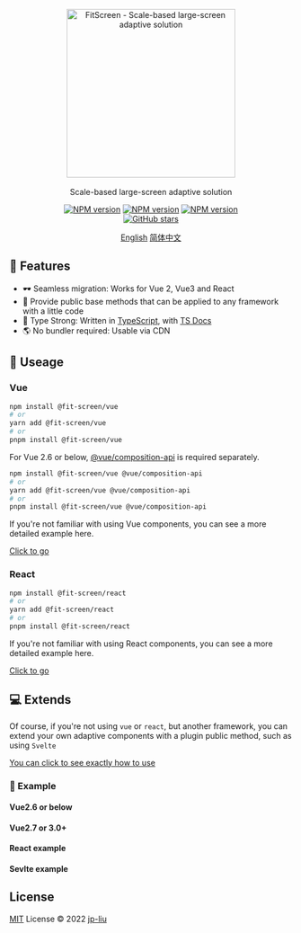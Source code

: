 <p align="center">
  <a href="https://github.com/jp-liu/fit-screen"><img src="https://raw.githubusercontent.com/jp-liu/fit-screen/main/packages/public/logo-vertical.png" alt="FitScreen - Scale-based large-screen adaptive solution" width="300"></a>
  <br>
  <br>
  Scale-based large-screen adaptive solution
</p>

<p align="center">
  <a href="https://www.npmjs.com/package/@fit-screen/vue" target="__blank"><img src="https://img.shields.io/npm/v/@fit-screen/vue?color=a1b858&label=" alt="NPM version"></a>
  <a href="https://www.npmjs.com/package/@fit-screen/react" target="__blank"><img src="https://img.shields.io/npm/v/@fit-screen/react?color=50a36f&label=" alt="NPM version"></a>
  <a href="https://www.npmjs.com/package/@fit-screen/shared" target="__blank"><img src="https://img.shields.io/npm/v/@fit-screen/shared?color=1e8a7a&label=" alt="NPM version"></a>
  <br>
  <a href="https://github.com/jp-liu/fit-screen" target="__blank">
    <img alt="GitHub stars" src="https://img.shields.io/github/stars/jp-liu/fit-screen?style=social">
  </a>
</p>

<p align="center">
  <a href="https://github.com/jp-liu/fit-screen/blob/main/README.md" target="__blank">English</a>
  <a href="https://github.com/jp-liu/fit-screen/blob/main/README.zh_CN.md" target="__blank">简体中文</a>
</p>

## 🚀 Features

- 🕶 Seamless migration: Works for Vue 2, Vue3 and React
- 🌟 Provide public base methods that can be applied to any framework with a little code
- 🦾 Type Strong: Written in [TypeScript](https://www.typescriptlang.org/), with [TS Docs](https://github.com/microsoft/tsdoc)
- 🌎 No bundler required: Usable via CDN

## 🦄 Useage

### Vue

```bash
npm install @fit-screen/vue
# or
yarn add @fit-screen/vue
# or
pnpm install @fit-screen/vue
```

For Vue 2.6 or below, [@vue/composition-api](https://www.npmjs.com/package/@vue/composition-api) is required separately.

```bash
npm install @fit-screen/vue @vue/composition-api
# or
yarn add @fit-screen/vue @vue/composition-api
# or
pnpm install @fit-screen/vue @vue/composition-api
```

If you're not familiar with using Vue components, you can see a more detailed example here.

[Click to go](https://github.com/jp-liu/fit-screen/blob/main/packages/vue/README.md#-useage)

### React

```bash
npm install @fit-screen/react
# or
yarn add @fit-screen/react
# or
pnpm install @fit-screen/react
```

If you're not familiar with using React components, you can see a more detailed example here.

[Click to go](https://github.com/jp-liu/fit-screen/blob/main/packages/react/README.md#-useage)

## 💻 Extends

Of course, if you're not using `vue` or `react`, but another framework, you can extend your own adaptive components with a plugin public method, such as using `Svelte`

[You can click to see exactly how to use](https://github.com/jp-liu/fit-screen/blob/main/packages/shared/README.md#-useage)

### 🌰 Example

#### Vue2.6 or below

#### Vue2.7 or 3.0+

#### React example

#### Sevlte example

## License

[MIT](./LICENSE) License © 2022 [jp-liu](https://github.com/jp-liu)

